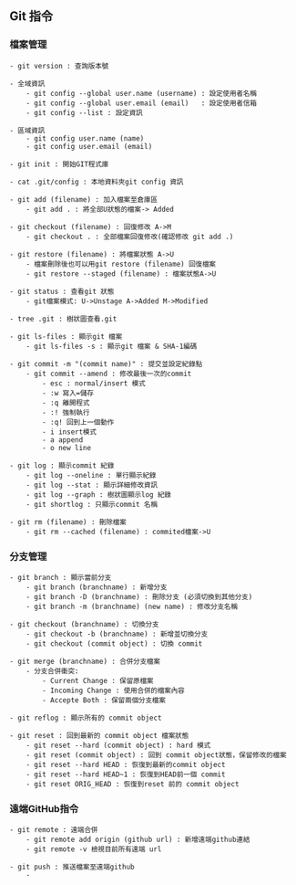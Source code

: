 ## Git 指令

### 檔案管理
    - git version : 查詢版本號

    - 全域資訊
        - git config --global user.name (username) : 設定使用者名稱
        - git config --global user.email (email)   : 設定使用者信箱
        - git config --list : 設定資訊

    - 區域資訊
        - git config user.name (name)
        - git config user.email (email)

    - git init : 開始GIT程式庫

    - cat .git/config : 本地資料夾git config 資訊

    - git add (filename) : 加入檔案至倉庫區
        - git add . : 將全部U狀態的檔案-> Added

    - git checkout (filename) : 回復修改 A->M
        - git checkout . : 全部檔案回復修改(確認修改 git add .)

    - git restore (filename) : 將檔案狀態 A->U
        - 檔案刪除後也可以用git restore (filename) 回復檔案
        - git restore --staged (filename) : 檔案狀態A->U

    - git status : 查看git 狀態
        - git檔案模式: U->Unstage A->Added M->Modified

    - tree .git : 樹狀圖查看.git

    - git ls-files : 顯示git 檔案
        - git ls-files -s : 顯示git 檔案 & SHA-1編碼

    - git commit -m "(commit name)" : 提交並設定紀錄點
        - git commit --amend : 修改最後一次的commit
            - esc : normal/insert 模式
            - :w 寫入=儲存
            - :q 離開程式
            - :! 強制執行
            - :q! 回到上一個動作
            - i insert模式
            - a append
            - o new line

    - git log : 顯示commit 紀錄
        - git log --oneline : 單行顯示紀錄
        - git log --stat : 顯示詳細修改資訊
        - git log --graph : 樹狀圖顯示log 紀錄
        - git shortlog : 只顯示commit 名稱

    - git rm (filename) : 刪除檔案
        - git rm --cached (filename) : commited檔案->U

### 分支管理
    - git branch : 顯示當前分支
        - git branch (branchname) : 新增分支
        - git branch -D (branchname) : 刪除分支 (必須切換到其他分支)
        - git branch -m (branchname) (new name) : 修改分支名稱

    - git checkout (branchname) : 切換分支
        - git checkout -b (branchname) : 新增並切換分支
        - git checkout (commit object) : 切換 commit

    - git merge (branchname) : 合併分支檔案
        - 分支合併衝突:
            - Current Change : 保留原檔案
            - Incoming Change : 使用合併的檔案內容
            - Accepte Both : 保留兩個分支檔案

    - git reflog : 顯示所有的 commit object

    - git reset : 回到最新的 commit object 檔案狀態
        - git reset --hard (commit object) : hard 模式
        - git reset (commit object) : 回到 commit object狀態，保留修改的檔案
        - git reset --hard HEAD : 恢復到最新的commit object
        - git reset --hard HEAD~1 : 恢復到HEAD前一個 commit
        - git reset ORIG_HEAD : 恢復到reset 前的 commit object

### 遠端GitHub指令
    - git remote : 遠端合併
        - git remote add origin (github url) : 新增遠端github連結
        - git remote -v 檢視目前所有遠端 url

    - git push : 推送檔案至遠端github
        - 





    

